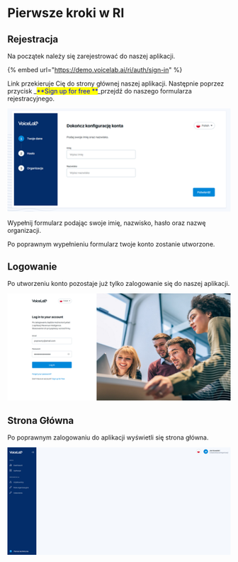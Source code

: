# Pierwsze kroki w RI

## Rejestracja

Na początek należy się zarejestrować do naszej aplikacji.&#x20;

{% embed url="https://demo.voicelab.ai/ri/auth/sign-in" %}

Link przekieruje Cię do strony głównej naszej aplikacji. Następnie poprzez przycisk _<mark style="color:blue;">**Sign up for free **</mark>_przejdź do naszego formularza rejestracyjnego.

![](../.gitbook/assets/Rejestracja.PNG)

Wypełnij formularz podając swoje imię, nazwisko, hasło oraz nazwę organizacji.

Po poprawnym wypełnieniu formularz twoje konto zostanie utworzone.

## Logowanie

Po utworzeniu konto pozostaje już tylko zalogowanie się do naszej aplikacji.

![](../.gitbook/assets/logowanie.PNG)

## Strona Główna

Po poprawnym zalogowaniu do aplikacji wyświetli się strona główna.

![](<../.gitbook/assets/Storna Główna.PNG>)
